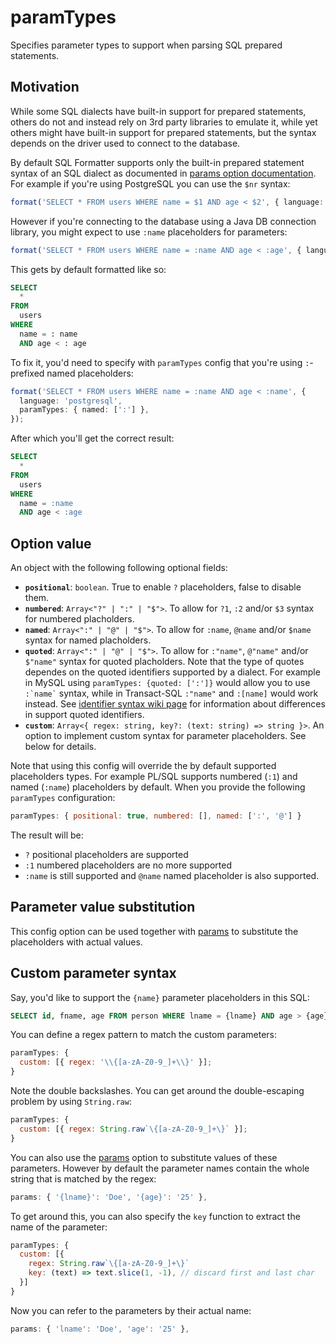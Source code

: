 # paramTypes

Specifies parameter types to support when parsing SQL prepared statements.

## Motivation

While some SQL dialects have built-in support for prepared statements,
others do not and instead rely on 3rd party libraries to emulate it,
while yet others might have built-in support for prepared statements,
but the syntax depends on the driver used to connect to the database.

By default SQL Formatter supports only the built-in prepared statement
syntax of an SQL dialect as documented in [params option documentation][params].
For example if you're using PostgreSQL you can use the `$nr` syntax:

```ts
format('SELECT * FROM users WHERE name = $1 AND age < $2', { language: 'postgresql' });
```

However if you're connecting to the database using a Java DB connection library,
you might expect to use `:name` placeholders for parameters:

```ts
format('SELECT * FROM users WHERE name = :name AND age < :age', { language: 'postgresql' });
```

This gets by default formatted like so:

```sql
SELECT
  *
FROM
  users
WHERE
  name = : name
  AND age < : age
```

To fix it, you'd need to specify with `paramTypes` config
that you're using `:`-prefixed named placeholders:

```ts
format('SELECT * FROM users WHERE name = :name AND age < :name', {
  language: 'postgresql',
  paramTypes: { named: [':'] },
});
```

After which you'll get the correct result:

```sql
SELECT
  *
FROM
  users
WHERE
  name = :name
  AND age < :age
```

## Option value

An object with the following following optional fields:

- **`positional`**: `boolean`. True to enable `?` placeholders, false to disable them.
- **`numbered`**: `Array<"?" | ":" | "$">`. To allow for `?1`, `:2` and/or `$3` syntax for numbered placholders.
- **`named`**: `Array<":" | "@" | "$">`. To allow for `:name`, `@name` and/or `$name` syntax for named placholders.
- **`quoted`**: `Array<":" | "@" | "$">`. To allow for `:"name"`, `@"name"` and/or `$"name"` syntax for quoted placholders.
  Note that the type of quotes dependes on the quoted identifiers supported by a dialect.
  For example in MySQL using `paramTypes: {quoted: [':']}` would allow you to use `` :`name` `` syntax,
  while in Transact-SQL `:"name"` and `:[name]` would work instead.
  See [identifier syntax wiki page][] for information about differences in support quoted identifiers.
- **`custom`**: `Array<{ regex: string, key?: (text: string) => string }>`.
  An option to implement custom syntax for parameter placeholders. See below for details.

Note that using this config will override the by default supported placeholders types.
For example PL/SQL supports numbered (`:1`) and named (`:name`) placeholders by default.
When you provide the following `paramTypes` configuration:

```js
paramTypes: { positional: true, numbered: [], named: [':', '@'] }
```

The result will be:

- `?` positional placeholders are supported
- `:1` numbered placeholders are no more supported
- `:name` is still supported and `@name` named placeholder is also supported.

## Parameter value substitution

This config option can be used together with [params][] to substitute the placeholders with actual values.

## Custom parameter syntax

Say, you'd like to support the `{name}` parameter placeholders in this SQL:

```sql
SELECT id, fname, age FROM person WHERE lname = {lname} AND age > {age};
```

You can define a regex pattern to match the custom parameters:

```js
paramTypes: {
  custom: [{ regex: '\\{[a-zA-Z0-9_]+\\}' }];
}
```

Note the double backslashes. You can get around the double-escaping problem by using `String.raw`:

```js
paramTypes: {
  custom: [{ regex: String.raw`\{[a-zA-Z0-9_]+\}` }];
}
```

You can also use the [params][] option to substitute values of these parameters.
However by default the parameter names contain the whole string that is matched by the regex:

```js
params: { '{lname}': 'Doe', '{age}': '25' },
```

To get around this, you can also specify the `key` function to extract the name of the parameter:

```js
paramTypes: {
  custom: [{
    regex: String.raw`\{[a-zA-Z0-9_]+\}`
    key: (text) => text.slice(1, -1), // discard first and last char
  }]
}
```

Now you can refer to the parameters by their actual name:

```js
params: { 'lname': 'Doe', 'age': '25' },
```

[params]: ./params.md
[identifier syntax wiki page]: https://github.com/sql-formatter-org/sql-formatter/wiki/identifiers

